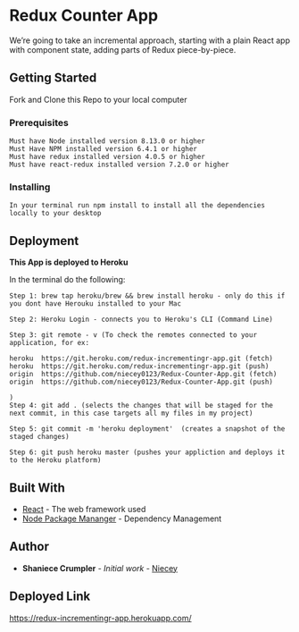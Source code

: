 # Redux Counter App
We’re going to take an incremental approach, starting with a plain React app with component state, adding parts of Redux piece-by-piece.


## Getting Started

Fork and Clone this Repo to your local computer 

### Prerequisites
```
Must have Node installed version 8.13.0 or higher
Must Have NPM installed version 6.4.1 or higher 
Must have redux installed version 4.0.5 or higher
Must have react-redux installed version 7.2.0 or higher
```

### Installing
```
In your terminal run npm install to install all the dependencies locally to your desktop
```

## Deployment

**This App is deployed to Heroku**

In the terminal do the following:

```
Step 1: brew tap heroku/brew && brew install heroku - only do this if you dont have Herouku installed to your Mac

Step 2: Heroku Login - connects you to Heroku's CLI (Command Line)

Step 3: git remote - v (To check the remotes connected to your application, for ex:

heroku  https://git.heroku.com/redux-incrementingr-app.git (fetch)
heroku  https://git.heroku.com/redux-incrementingr-app.git (push)
origin  https://github.com/niecey0123/Redux-Counter-App.git (fetch)
origin  https://github.com/niecey0123/Redux-Counter-App.git (push)

)
Step 4: git add . (selects the changes that will be staged for the next commit, in this case targets all my files in my project)

Step 5: git commit -m 'heroku deployment'  (creates a snapshot of the staged changes)

Step 6: git push heroku master (pushes your appliction and deploys it to the Heroku platform)
```

## Built With

* [React](https://reactjs.org/) - The web framework used
* [Node Package Mananger](https://docs.npmjs.com/cli/install) - Dependency Management



## Author

* **Shaniece Crumpler** - *Initial work* - [Niecey](https://github.com/niecey0123)


## Deployed Link 

 https://redux-incrementingr-app.herokuapp.com/

